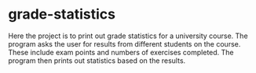 # grade-statistics
Here the project is to print out grade statistics for a university course. 
The program asks the user for results from different students on the course. 
These include exam points and numbers of exercises completed. 
The program then prints out statistics based on the results.
